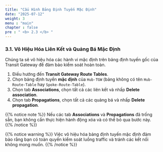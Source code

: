 ```yaml
---
title: "Cấu Hình Bảng Định Tuyến Mặc Định"
date: "2025-07-12"
weight: 3
menu : "main"
chapter : false
pre : " <b> 2.3 </b> "
---
```


### 3.1. Vô Hiệu Hóa Liên Kết và Quảng Bá Mặc Định

Chúng ta sẽ vô hiệu hóa các hành vi mặc định trên bảng định tuyến gốc của Transit Gateway để đảm bảo kiểm soát hoàn toàn.

1.  Điều hướng đến **Transit Gateway Route Tables**.
2.  Chọn bảng định tuyến **mặc định** của `Hub-TGW` (bảng không có tên `Hub-Route-Table` hay `Spoke-Route-Table`).
3.  Chọn tab **Associations**, chọn tất cả các liên kết và nhấp **Delete association**.
4.  Chọn tab **Propagations**, chọn tất cả các quảng bá và nhấp **Delete propagation**.

{{% notice note %}}
Nếu các tab **Associations** và **Propagations** đã trống sẵn, bạn không cần thực hiện hành động xóa và có thể bỏ qua bước này.
{{% /notice %}}

{{% notice warning %}}
Việc vô hiệu hóa bảng định tuyến mặc định đảm bảo rằng bạn có toàn quyền kiểm soát luồng traffic và tránh các kết nối không mong muốn.
{{% /notice %}}
